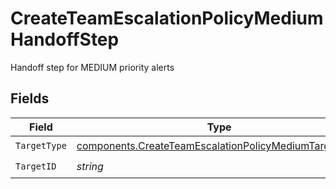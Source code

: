# CreateTeamEscalationPolicyMediumHandoffStep

Handoff step for MEDIUM priority alerts


## Fields

| Field                                                                                                                          | Type                                                                                                                           | Required                                                                                                                       | Description                                                                                                                    |
| ------------------------------------------------------------------------------------------------------------------------------ | ------------------------------------------------------------------------------------------------------------------------------ | ------------------------------------------------------------------------------------------------------------------------------ | ------------------------------------------------------------------------------------------------------------------------------ |
| `TargetType`                                                                                                                   | [components.CreateTeamEscalationPolicyMediumTargetType](../../models/components/createteamescalationpolicymediumtargettype.md) | :heavy_check_mark:                                                                                                             | N/A                                                                                                                            |
| `TargetID`                                                                                                                     | *string*                                                                                                                       | :heavy_check_mark:                                                                                                             | N/A                                                                                                                            |
